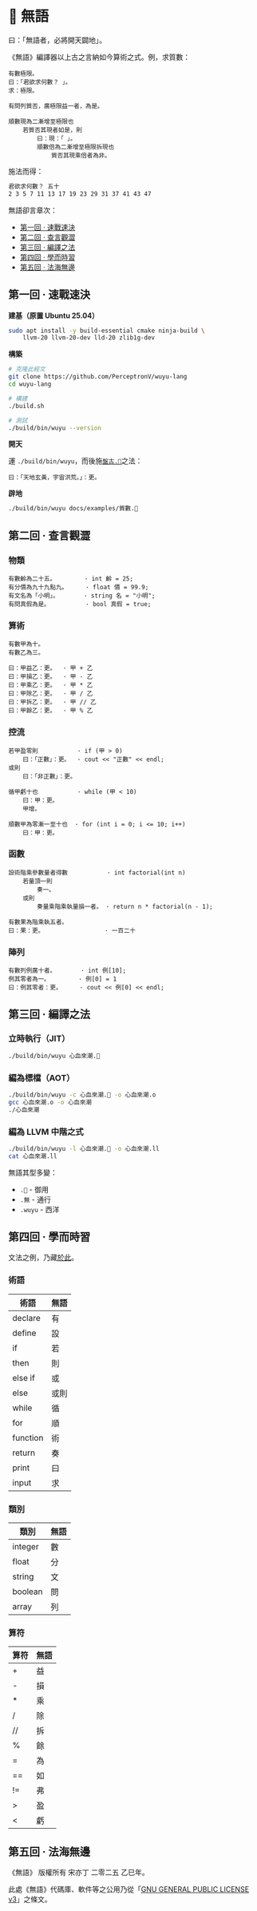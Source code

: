 # 🐲 無語
曰：「無語者，必將開天闢地」。

《無語》編譯器以上古之言納如今算術之式。例，求質數：

```wuyu
有數極限。
曰：「君欲求何數？ 」。
求：極限。

有問列質否，廣極限益一者，為是。

順數現為二漸增至極限也
    若質否其現者如是，則
        曰：現：「 」。
        順數倍為二漸增至極限拆現也
            質否其現乘倍者為非。
```

施法而得：
```bash
君欲求何數？ 五十
2 3 5 7 11 13 17 19 23 29 31 37 41 43 47
```

無語卻言章次：
- [第一回 · 速戰速決](#第一回--速戰速決)
- [第二回 · 查言觀澀](#第二回--查言觀澀)
- [第三回 · 編譯之法](#第三回--編譯之法)
- [第四回 · 學而時習](#第四回--學而時習)
- [第五回 · 法海無邊](#第五回--法海無邊)

## 第一回 · 速戰速決

**建基（原置 Ubuntu 25.04）**
```bash
sudo apt install -y build-essential cmake ninja-build \
    llvm-20 llvm-20-dev lld-20 zlib1g-dev
```

**構築**
```bash
# 克隆此經文
git clone https://github.com/PerceptronV/wuyu-lang
cd wuyu-lang

# 構建
./build.sh

# 測試
./build/bin/wuyu --version
```

**開天**

運 `./build/bin/wuyu`，而後施[`盤古.🐲`](docs/examples/盤古.🐲)之法：

```wuyu
曰：「天地玄黃，宇宙洪荒。」：更。
```

**辟地**

```bash
./build/bin/wuyu docs/examples/質數.🐲
```

## 第二回 · 查言觀澀

### 物類

```wuyu
有數齡為二十五。        · int 齡 = 25;
有分價為九十九點九。     · float 價 = 99.9;
有文名為「小明」。       · string 名 = "小明";
有問真假為是。          · bool 真假 = true;
```

### 算術

```wuyu
有數甲為十。
有數乙為三。

曰：甲益乙：更。  · 甲 + 乙
曰：甲損乙：更。  · 甲 - 乙
曰：甲乘乙：更。  · 甲 * 乙
曰：甲除乙：更。  · 甲 / 乙
曰：甲拆乙：更。  · 甲 // 乙
曰：甲餘乙：更。  · 甲 % 乙
```

### 控流

```wuyu
若甲盈零則           · if (甲 > 0)
    曰：「正數」：更。  · cout << "正數" << endl;
或則
    曰：「非正數」：更。

循甲虧十也           · while (甲 < 10)
    曰：甲：更。
    甲增。

順數甲為零漸一至十也  · for (int i = 0; i <= 10; i++)
    曰：甲：更。
```

### 函數

```wuyu
設術階乘參數量者得數           · int factorial(int n)
    若量頂一則
        奏一。
    或則
        奏量乘階乘執量損一者。 · return n * factorial(n - 1);

有數果為階乘執五者。
曰：果：更。                 · 一百二十
```

### 陣列

```wuyu
有數列例廣十者。       · int 例[10];
例其零者為一。        · 例[0] = 1
曰：例其零者：更。     · cout << 例[0] << endl;
```

## 第三回 · 編譯之法

### 立時執行（JIT）

```bash
./build/bin/wuyu 心血來潮.🐲
```

### 編為標檔（AOT）

```bash
./build/bin/wuyu -c 心血來潮.🐲 -o 心血來潮.o
gcc 心血來潮.o -o 心血來潮
./心血來潮
```

### 編為 LLVM 中階之式

```bash
./build/bin/wuyu -l 心血來潮.🐲 -o 心血來潮.ll
cat 心血來潮.ll
```

無語其型多變：

- `.🐲` - 御用
- `.無` - 通行
- `.wuyu` - 西洋

## 第四回 · 學而時習

文法之例，乃藏[於此](docs/examples/)。

### 術語

| 術語 | 無語 |
|---------|---------|
| declare | 有 |
| define | 設 |
| if | 若 |
| then | 則 |
| else if | 或 |
| else | 或則 |
| while | 循 |
| for | 順 |
| function | 術 |
| return | 奏 |
| print | 曰 |
| input | 求 |

### 類別

| 類別 | 無語 |
|------|---------|
| integer | 數 |
| float | 分 |
| string | 文 |
| boolean | 問 |
| array | 列 |

### 算符

| 算符 | 無語 |
|----------|---------|
| + | 益 |
| - | 損 |
| * | 乘 |
| / | 除 |
| // | 拆 |
| % | 餘 |
| = | 為 |
| == | 如 |
| != | 弗 |
| > | 盈 |
| < | 虧 |

## 第五回 · 法海無邊

《無語》 版權所有 宋亦丁 二零二五 乙巳年。

此處《無語》代碼庫、軟件等之公用乃從「[GNU GENERAL PUBLIC LICENSE v3](LICENSE)」之條文。
